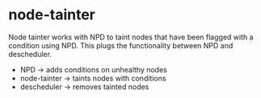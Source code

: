 # node-tainter

Node tainter works with NPD to taint nodes that have been flagged with a condition using NPD. This plugs the functionality between NPD and descheduler.

- NPD -> adds conditions on unhealthy nodes
- node-tainter -> taints nodes with conditions
- descheduler -> removes tainted nodes
